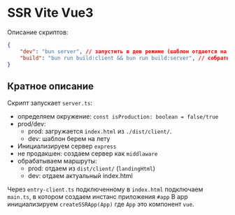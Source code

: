 # SSR Vite Vue3

Описание скриптов:
```json
{
    "dev": "bun server", // запустить в дев режиме (шаблон отдается на лету)
    "build": "bun run build:client && bun run build:server", // собрать клиента и сервер в dist
}
```

## Кратное описание

Скрипт запускает `server.ts`:
- определяем окружение: `const isProduction: boolean = false/true`
- prod/dev:
  - prod: загружается `index.html` из `./dist/client/`.
  - dev: шаблон берем на лету
- Инициализируем сервер `express`
- не продакшен: создаем сервер как `middlaware`
- обрабатываем маршруты:
  - prod: отдаем из `dist/client/` (`landingHtml`)
  - dev: отдаем актуальный index.html

Через `entry-client.ts` подключенному в `index.html` подключаем `main.ts`, в котором создаем инстанс приложения `#app`
В app инициализируем `createSSRApp(App)` где `App` это компонент `vue`.
